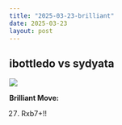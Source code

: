 ```yaml
---
title: "2025-03-23-brilliant"
date: 2025-03-23
layout: post
---
```


## ibottledo vs sydyata

![](/RecordMyBrilliancy/images/2025-03-23-brilliant.png)

**Brilliant Move:**

27. Rxb7+!!
